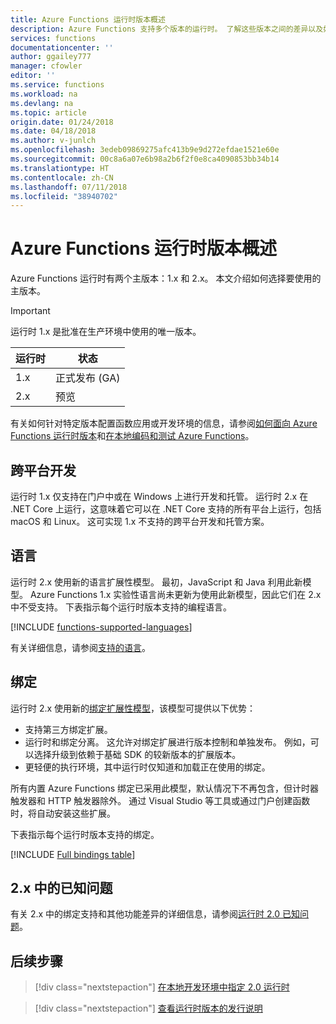 ```yaml
---
title: Azure Functions 运行时版本概述
description: Azure Functions 支持多个版本的运行时。 了解这些版本之间的差异以及如何选择最适合你的版本。
services: functions
documentationcenter: ''
author: ggailey777
manager: cfowler
editor: ''
ms.service: functions
ms.workload: na
ms.devlang: na
ms.topic: article
origin.date: 01/24/2018
ms.date: 04/18/2018
ms.author: v-junlch
ms.openlocfilehash: 3edeb09869275afc413b9e9d272efdae1521e60e
ms.sourcegitcommit: 00c8a6a07e6b98a2b6f2f0e8ca4090853bb34b14
ms.translationtype: HT
ms.contentlocale: zh-CN
ms.lasthandoff: 07/11/2018
ms.locfileid: "38940702"
---
```

# <a name="azure-functions-runtime-versions-overview"></a>Azure Functions 运行时版本概述

 Azure Functions 运行时有两个主版本：1.x 和 2.x。 本文介绍如何选择要使用的主版本。

> [!IMPORTANT] 
> 运行时 1.x 是批准在生产环境中使用的唯一版本。

| 运行时 | 状态 |
|---------|---------|
|1.x|正式发布 (GA)|
|2.x|预览|

有关如何针对特定版本配置函数应用或开发环境的信息，请参阅[如何面向 Azure Functions 运行时版本](set-runtime-version.md)和[在本地编码和测试 Azure Functions](functions-run-local.md)。

## <a name="cross-platform-development"></a>跨平台开发

运行时 1.x 仅支持在门户中或在 Windows 上进行开发和托管。 运行时 2.x 在 .NET Core 上运行，这意味着它可以在 .NET Core 支持的所有平台上运行，包括 macOS 和 Linux。 这可实现 1.x 不支持的跨平台开发和托管方案。

## <a name="languages"></a>语言

运行时 2.x 使用新的语言扩展性模型。 最初，JavaScript 和 Java 利用此新模型。 Azure Functions 1.x 实验性语言尚未更新为使用此新模型，因此它们在 2.x 中不受支持。 下表指示每个运行时版本支持的编程语言。

[!INCLUDE [functions-supported-languages](../../includes/functions-supported-languages.md)]

有关详细信息，请参阅[支持的语言](supported-languages.md)。

## <a name="bindings"></a>绑定 

运行时 2.x 使用新的[绑定扩展性模型](https://github.com/Azure/azure-webjobs-sdk-extensions/wiki/Binding-Extensions-Overview)，该模型可提供以下优势：

- 支持第三方绑定扩展。
- 运行时和绑定分离。 这允许对绑定扩展进行版本控制和单独发布。 例如，可以选择升级到依赖于基础 SDK 的较新版本的扩展版本。
- 更轻便的执行环境，其中运行时仅知道和加载正在使用的绑定。

所有内置 Azure Functions 绑定已采用此模型，默认情况下不再包含，但计时器触发器和 HTTP 触发器除外。 通过 Visual Studio 等工具或通过门户创建函数时，将自动安装这些扩展。

下表指示每个运行时版本支持的绑定。

[!INCLUDE [Full bindings table](../../includes/functions-bindings.md)]

## <a name="known-issues-in-2x"></a>2.x 中的已知问题

有关 2.x 中的绑定支持和其他功能差异的详细信息，请参阅[运行时 2.0 已知问题](https://github.com/Azure/azure-webjobs-sdk-script/wiki/Azure-Functions-runtime-2.0-known-issues)。

## <a name="next-steps"></a>后续步骤

> [!div class="nextstepaction"]
> [在本地开发环境中指定 2.0 运行时](functions-run-local.md)

> [!div class="nextstepaction"]
> [查看运行时版本的发行说明](https://github.com/Azure/azure-webjobs-sdk-script/releases)

